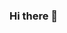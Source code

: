 ### Hi there 👋

<!--
**RobertUrquhartJr/RobertUrquhartJr** is a ✨ _special_ ✨ repository because its `README.md` (this file) appears on your GitHub profile.

Here are some ideas to get you started:

- 🔭 I’m currently working on ...building a personal website.
- 🌱 I’m currently learning ...HTML/CSS via Scrimba and Udemy
- 👯 I’m looking to collaborate on ...TBD
- 🤔 I’m looking for help with ...everything because I'm new here.
- 💬 Ask me about ...almost anything, I know a lot of random things.
- 📫 How to reach me: ...robert.urquhartjr@gmail.com
- 😄 Pronouns: ...He/Him
- ⚡ Fun fact: ...The "sixth sick sheik's sixth sheep's sick" is believed to be the toughest tongue twister in the English language.
-->
